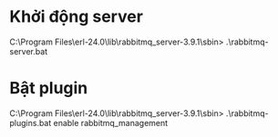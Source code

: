 # Khởi động server  
C:\Program Files\erl-24.0\lib\rabbitmq_server-3.9.1\sbin> .\rabbitmq-server.bat
# Bật plugin  
C:\Program Files\erl-24.0\lib\rabbitmq_server-3.9.1\sbin> .\rabbitmq-plugins.bat enable rabbitmq_management